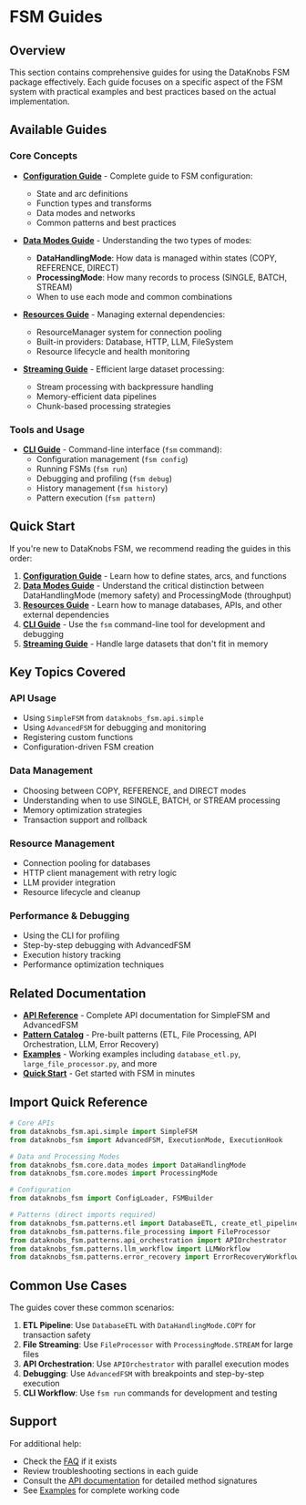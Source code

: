 # FSM Guides

## Overview

This section contains comprehensive guides for using the DataKnobs FSM package effectively. Each guide focuses on a specific aspect of the FSM system with practical examples and best practices based on the actual implementation.

## Available Guides

### Core Concepts

- **[Configuration Guide](configuration.md)** - Complete guide to FSM configuration:
  - State and arc definitions
  - Function types and transforms
  - Data modes and networks
  - Common patterns and best practices

- **[Data Modes Guide](data-modes.md)** - Understanding the two types of modes:
  - **DataHandlingMode**: How data is managed within states (COPY, REFERENCE, DIRECT)
  - **ProcessingMode**: How many records to process (SINGLE, BATCH, STREAM)
  - When to use each mode and common combinations

- **[Resources Guide](resources.md)** - Managing external dependencies:
  - ResourceManager system for connection pooling
  - Built-in providers: Database, HTTP, LLM, FileSystem
  - Resource lifecycle and health monitoring

- **[Streaming Guide](streaming.md)** - Efficient large dataset processing:
  - Stream processing with backpressure handling
  - Memory-efficient data pipelines
  - Chunk-based processing strategies

### Tools and Usage

- **[CLI Guide](cli.md)** - Command-line interface (`fsm` command):
  - Configuration management (`fsm config`)
  - Running FSMs (`fsm run`)
  - Debugging and profiling (`fsm debug`)
  - History management (`fsm history`)
  - Pattern execution (`fsm pattern`)

## Quick Start

If you're new to DataKnobs FSM, we recommend reading the guides in this order:

1. **[Configuration Guide](configuration.md)** - Learn how to define states, arcs, and functions
2. **[Data Modes Guide](data-modes.md)** - Understand the critical distinction between DataHandlingMode (memory safety) and ProcessingMode (throughput)
3. **[Resources Guide](resources.md)** - Learn how to manage databases, APIs, and other external dependencies
4. **[CLI Guide](cli.md)** - Use the `fsm` command-line tool for development and debugging
5. **[Streaming Guide](streaming.md)** - Handle large datasets that don't fit in memory

## Key Topics Covered

### API Usage
- Using `SimpleFSM` from `dataknobs_fsm.api.simple`
- Using `AdvancedFSM` for debugging and monitoring
- Registering custom functions
- Configuration-driven FSM creation

### Data Management
- Choosing between COPY, REFERENCE, and DIRECT modes
- Understanding when to use SINGLE, BATCH, or STREAM processing
- Memory optimization strategies
- Transaction support and rollback

### Resource Management
- Connection pooling for databases
- HTTP client management with retry logic
- LLM provider integration
- Resource lifecycle and cleanup

### Performance & Debugging
- Using the CLI for profiling
- Step-by-step debugging with AdvancedFSM
- Execution history tracking
- Performance optimization techniques

## Related Documentation

- **[API Reference](../api/index.md)** - Complete API documentation for SimpleFSM and AdvancedFSM
- **[Pattern Catalog](../patterns/index.md)** - Pre-built patterns (ETL, File Processing, API Orchestration, LLM, Error Recovery)
- **[Examples](../examples/index.md)** - Working examples including `database_etl.py`, `large_file_processor.py`, and more
- **[Quick Start](../quickstart.md)** - Get started with FSM in minutes

## Import Quick Reference

```python
# Core APIs
from dataknobs_fsm.api.simple import SimpleFSM
from dataknobs_fsm import AdvancedFSM, ExecutionMode, ExecutionHook

# Data and Processing Modes
from dataknobs_fsm.core.data_modes import DataHandlingMode
from dataknobs_fsm.core.modes import ProcessingMode

# Configuration
from dataknobs_fsm import ConfigLoader, FSMBuilder

# Patterns (direct imports required)
from dataknobs_fsm.patterns.etl import DatabaseETL, create_etl_pipeline
from dataknobs_fsm.patterns.file_processing import FileProcessor
from dataknobs_fsm.patterns.api_orchestration import APIOrchestrator
from dataknobs_fsm.patterns.llm_workflow import LLMWorkflow
from dataknobs_fsm.patterns.error_recovery import ErrorRecoveryWorkflow
```

## Common Use Cases

The guides cover these common scenarios:

1. **ETL Pipeline**: Use `DatabaseETL` with `DataHandlingMode.COPY` for transaction safety
2. **File Streaming**: Use `FileProcessor` with `ProcessingMode.STREAM` for large files
3. **API Orchestration**: Use `APIOrchestrator` with parallel execution modes
4. **Debugging**: Use `AdvancedFSM` with breakpoints and step-by-step execution
5. **CLI Workflow**: Use `fsm run` commands for development and testing

## Support

For additional help:

- Check the [FAQ](../faq.md) if it exists
- Review troubleshooting sections in each guide
- Consult the [API documentation](../api/index.md) for detailed method signatures
- See [Examples](../examples/index.md) for complete working code